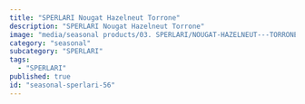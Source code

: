 ```yaml
---
title: "SPERLARI Nougat Hazelneut Torrone"
description: "SPERLARI Nougat Hazelneut Torrone"
image: "media/seasonal products/03. SPERLARI/NOUGAT-HAZELNEUT---TORRONE.jpg"
category: "seasonal"
subcategory: "SPERLARI"
tags:
  - "SPERLARI"
published: true
id: "seasonal-sperlari-56"
---
```

